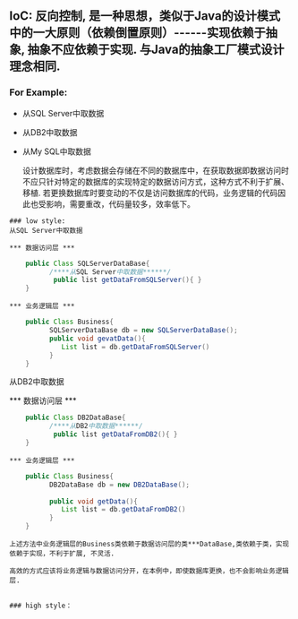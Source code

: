 
## IoC: 反向控制, 是一种思想，类似于Java的设计模式中的一大原则（依赖倒置原则）------实现依赖于抽象, 抽象不应依赖于实现. 与Java的抽象工厂模式设计理念相同.
### For Example:
   * 从SQL Server中取数据
   * 从DB2中取数据
   * 从My SQL中取数据
  
     设计数据库时，考虑数据会存储在不同的数据库中，在获取数据即数据访问时不应只针对特定的数据库的实现特定的数据访问方式，这种方式不利于扩展、移植. 若更换数据库时要变动的不仅是访问数据库的代码，业务逻辑的代码因此也受影响，需要重改，代码量较多，效率低下。 
   
    ### low style:
    从SQL Server中取数据

    *** 数据访问层 ***
```java
    public Class SQLServerDataBase{
          /****从SQL Server中取数据******/
           public list getDataFromSQLServer(){ }
    }
```
    *** 业务逻辑层 ***
    
```java
    public Class Business{
          SQLServerDataBase db = new SQLServerDataBase();
          public void gevatData(){
             List list = db.getDataFromSQLServer()
          }
    }
```
   从DB2中取数据
   
   *** 数据访问层 ***
```java
    public Class DB2DataBase{
          /****从DB2中取数据******/
           public list getDataFromDB2(){ }
    }
 ```
    *** 业务逻辑层 ***
```java  
    public Class Business{
          DB2DataBase db = new DB2DataBase();
          
          public void getData(){
             List list = db.getDataFromDB2()
          }
    }
```
    上述方法中业务逻辑层的Business类依赖于数据访问层的类***DataBase,类依赖于类，实现依赖于实现，不利于扩展, 不灵活.
     
    高效的方式应该将业务逻辑与数据访问分开，在本例中，即使数据库更换，也不会影响业务逻辑层.
    
    
    ### high style：
